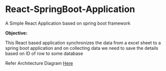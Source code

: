 # React-SpringBoot-Application
A Simple React Application based on spring boot framework

<b>Objective: </b> <span> <p> This React based application synchronizes the data from a excel sheet to a spring boot application and on collecting data we need to save the details based on ID of row to some database </p> </span>

Refer Architecture Diagram <a href="https://github.com/techymind/React-SpringBoot-Application/blob/master/Design/Architecture%20Model.pptx">Here</a>

